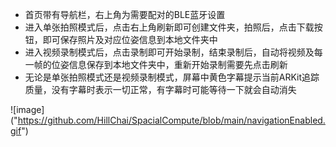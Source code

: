 * 首页带有导航栏，右上角为需要配对的BLE蓝牙设置
* 进入单张拍照模式后，点击右上角刷新即可创建文件夹，拍照后，点击下载按钮，即可保存照片及对应位姿信息到本地文件夹中
* 进入视频录制模式后，点击录制即可开始录制，结束录制后，自动将视频及每一帧的位姿信息保存到本地文件夹中，重新开始录制需要先点击刷新
* 无论是单张拍照模式还是视频录制模式，屏幕中黄色字幕提示当前ARKit追踪质量，没有字幕时表示一切正常，有字幕时可能等待一下就会自动消失

![image] ("https://github.com/HillChai/SpacialCompute/blob/main/navigationEnabled.gif")

